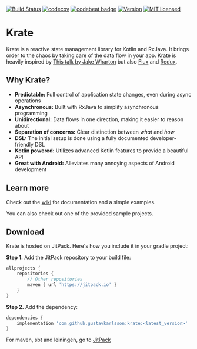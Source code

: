 [![Build Status](https://travis-ci.com/gustavkarlsson/krate.svg?branch=master)](https://travis-ci.com/gustavkarlsson/krate)
[![codecov](https://codecov.io/gh/gustavkarlsson/krate/branch/master/graph/badge.svg)](https://codecov.io/gh/gustavkarlsson/krate)
[![codebeat badge](https://codebeat.co/badges/ee4f1e26-fca2-420a-ac9a-e0af088242be)](https://codebeat.co/projects/github-com-gustavkarlsson-krate-master)
[![Version](https://jitpack.io/v/gustavkarlsson/krate.svg)](https://jitpack.io/#gustavkarlsson/krate)
[![MIT licensed](https://img.shields.io/badge/license-MIT-blue.svg)](https://github.com/gustavkarlsson/krate/blob/master/LICENSE.md)

# Krate

Krate is a reactive state management library for Kotlin and RxJava.
It brings order to the chaos by taking care of the data flow in your app.
Krate is heavily inspired by
[This talk by Jake Wharton](https://jakewharton.com/the-state-of-managing-state-with-rxjava/)
but also [Flux](https://facebook.github.io/flux/) and [Redux](https://redux.js.org).


## Why Krate?

- **Predictable:** Full control of application state changes, even during async operations
- **Asynchronous:** Built with RxJava to simplify asynchronous programming
- **Unidirectional:** Data flows in one direction, making it easier to reason about
- **Separation of concerns:** Clear distinction between *what* and *how*
- **DSL:** The initial setup is done using a fully documented developer-friendly DSL
- **Kotlin powered:** Utilizes advanced Kotlin features to provide a beautiful API
- **Great with Android:** Alleviates many annoying aspects of Android development


## Learn more
Check out the [wiki](https://github.com/gustavkarlsson/krate/wiki) for documentation and a simple examples.

You can also check out one of the provided sample projects.


## Download

Krate is hosted on JitPack. Here's how you include it in your gradle project:

**Step 1.** Add the JitPack repository to your build file:

```groovy
allprojects {
    repositories {
        // Other repositories
        maven { url 'https://jitpack.io' }
    }
}
```

**Step 2.** Add the dependency:

```groovy
dependencies {
    implementation 'com.github.gustavkarlsson:krate:<latest_version>'
}
```

For maven, sbt and leiningen, go to [JitPack](https://jitpack.io/#gustavkarlsson/krate)
